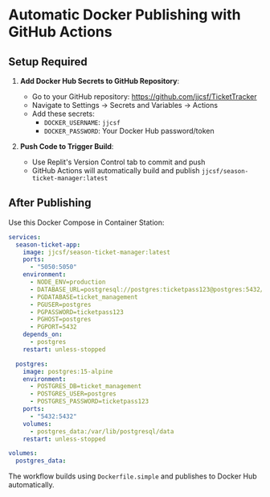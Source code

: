 # Automatic Docker Publishing with GitHub Actions

## Setup Required

1. **Add Docker Hub Secrets to GitHub Repository**:
   - Go to your GitHub repository: https://github.com/jjcsf/TicketTracker
   - Navigate to Settings → Secrets and Variables → Actions
   - Add these secrets:
     - `DOCKER_USERNAME`: `jjcsf`
     - `DOCKER_PASSWORD`: Your Docker Hub password/token

2. **Push Code to Trigger Build**:
   - Use Replit's Version Control tab to commit and push
   - GitHub Actions will automatically build and publish `jjcsf/season-ticket-manager:latest`

## After Publishing

Use this Docker Compose in Container Station:

```yaml
services:
  season-ticket-app:
    image: jjcsf/season-ticket-manager:latest
    ports:
      - "5050:5050"
    environment:
      - NODE_ENV=production
      - DATABASE_URL=postgresql://postgres:ticketpass123@postgres:5432/ticket_management
      - PGDATABASE=ticket_management
      - PGUSER=postgres
      - PGPASSWORD=ticketpass123
      - PGHOST=postgres
      - PGPORT=5432
    depends_on:
      - postgres
    restart: unless-stopped

  postgres:
    image: postgres:15-alpine
    environment:
      - POSTGRES_DB=ticket_management
      - POSTGRES_USER=postgres
      - POSTGRES_PASSWORD=ticketpass123
    ports:
      - "5432:5432"
    volumes:
      - postgres_data:/var/lib/postgresql/data
    restart: unless-stopped

volumes:
  postgres_data:
```

The workflow builds using `Dockerfile.simple` and publishes to Docker Hub automatically.
